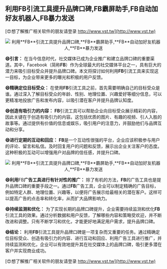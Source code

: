 ## **利用**FB**引流工具提升品牌口碑,**FB**霸屏助手,**FB**自动加好友机器人,**FB**暴力发送**

[😍想了解推广相关软件的朋友请登录 http://www.vst.tw](http://www.vst.tw)

 <center><img src="https://vst.tw/MP4/tuiguang/png/1.png" alt="利用**FB**引流工具提升品牌口碑,**FB**霸屏助手,**FB**自动加好友机器人,**FB**暴力发送"></center>

**😄引言：**
在当今信息时代，社交媒体已成为企业推广和建立品牌口碑的重要渠道。其中，Facebook（简称**FB**）作为全球最大的社交媒体平台之一，具有巨大的潜力来吸引目标受众并提升品牌口碑。本文将探讨如何利用**FB**引流工具来实现这一目标，为企业带来更多的曝光和积极的用户反馈。

**😄精确定位目标受众：**
在使用**FB**引流工具之前，首先需要明确自己的目标受众是谁。通过深入了解目标受众的年龄、性别、地理位置、兴趣爱好等细分信息，可以更精准地投放广告和发布内容，以吸引潜在客户并提升品牌认知度。

**😄创造有吸引力的内容：**
**FB**引流工具可以帮助企业向目标受众展示精彩的内容，因此关键在于创造有吸引力的内容。这包括优质的图片、有趣的视频、引人入胜的故事等。通过提供有价值的信息或娱乐，吸引用户的注意力，并鼓励他们与品牌互动和分享。

**😄进行定期的互动和回应：**
**FB**是一个互动性很强的平台，企业应该积极参与用户的评论、留言和私信。及时回复用户的问题和反馈，展示出企业关注客户的态度。这种积极的互动可以增强用户对品牌的信任感，并提升口碑。

 <center><img src="https://vst.tw/MP4/tuiguang/png/6.png" alt="利用**FB**引流工具提升品牌口碑,**FB**霸屏助手,**FB**自动加好友机器人,**FB**暴力发送"></center>

**😄利用**FB**广告工具进行有针对性的推广：**
除了有机的方法，**FB**的广告工具也是提升品牌口碑的重要手段之一。通过**FB**广告工具，企业可以制定精确的广告目标，例如特定人群、地理位置、兴趣等，以便将广告展示给最相关的潜在客户。这样可以提高广告的点击率和转化率，从而扩大品牌影响力。

**😄持续监测和优化：**
为了实现长期的品牌口碑提升，企业需要持续监测和优化**FB**引流工具的效果。通过分析数据和用户反馈，了解哪些内容和策略受欢迎，并不断改进和调整。只有不断学习和优化，才能更好地满足用户需求，提升品牌口碑。

**😄结论：**
利用**FB**引流工具提升品牌口碑是一项复杂而又重要的任务。通过精确定位目标受众、创造有吸引力的内容、进行互动和回应、利用广告工具进行推广，并持续监测和优化，企业可以有效地提升其在社交媒体上的品牌口碑，吸引更多潜在客户并实现商业成功。

[😍想了解推广相关软件的朋友请登录 http://www.vst.tw](http://www.vst.tw)



